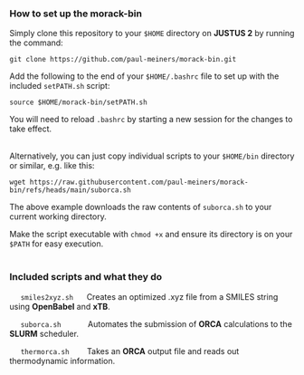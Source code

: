 ### How to set up the morack-bin

Simply clone this repository to your ``$HOME`` directory on **JUSTUS 2** by running the command:
```
git clone https://github.com/paul-meiners/morack-bin.git
```
Add the following to the end of your ``$HOME/.bashrc`` file to set up with the included ``setPATH.sh`` script:
```
source $HOME/morack-bin/setPATH.sh
```
You will need to reload ``.bashrc`` by starting a new session for the changes to take effect.<br/><br/>


Alternatively, you can just copy individual scripts to your ``$HOME/bin`` directory or similar, e.g. like this:
```
wget https://raw.githubusercontent.com/paul-meiners/morack-bin/refs/heads/main/suborca.sh
```
The above example downloads the raw contents of ``suborca.sh`` to your current working directory.

Make the script executable with ``chmod +x`` and ensure its directory is on your ``$PATH`` for easy execution.<br/><br/>



### Included scripts and what they do

     ``smiles2xyz.sh``      Creates an optimized .xyz file from a SMILES string using **OpenBabel** and **xTB**.

     ``suborca.sh``            Automates the submission of **ORCA** calculations to the **SLURM** scheduler.

     ``thermorca.sh``        Takes an **ORCA** output file and reads out thermodynamic information.
